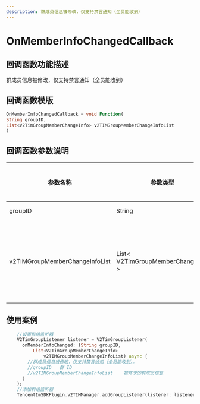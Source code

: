 ```yaml
---
description: 群成员信息被修改，仅支持禁言通知（全员能收到）
---
```


# OnMemberInfoChangedCallback

## 回调函数功能描述

群成员信息被修改，仅支持禁言通知（全员能收到）

## 回调函数模版

```dart
OnMemberInfoChangedCallback = void Function(
String groupID,
List<V2TimGroupMemberChangeInfo> v2TIMGroupMemberChangeInfoList
)
```

## 回调函数参数说明

| 参数名称                           | 参数类型                                                                            | 参数描述      |
| ------------------------------ | ------------------------------------------------------------------------------- | --------- |
| groupID                        | String                                                                          | 群 ID      |
| v2TIMGroupMemberChangeInfoList | List< [V2TimGroupMemberChangeInfo](../../class/v2timgroupmemberchangeinfo.md) > | 被修改的群成员信息 |

## 使用案例

```dart
    //设置群组监听器
    V2TimGroupListener listener = V2TimGroupListener(
      onMemberInfoChanged: (String groupID,
          List<V2TimGroupMemberChangeInfo>
              v2TIMGroupMemberChangeInfoList) async {
        //群成员信息被修改，仅支持禁言通知（全员能收到）。
        //groupID	群 ID
        //v2TIMGroupMemberChangeInfoList	被修改的群成员信息
      }
    );
    //添加群组监听器
    TencentImSDKPlugin.v2TIMManager.addGroupListener(listener: listener);
```

